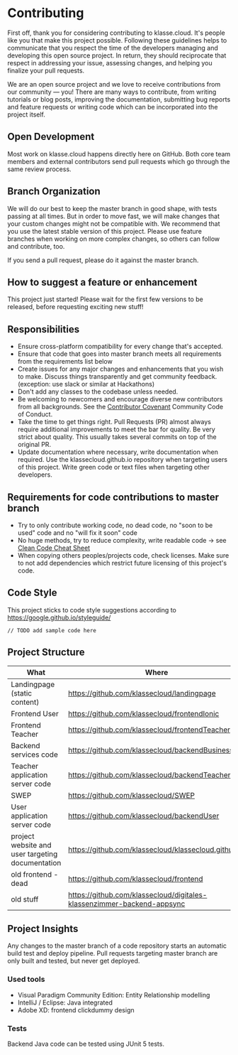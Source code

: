 # Contributing
First off, thank you for considering contributing to klasse.cloud. It's people like you that make this project possible.
Following these guidelines helps to communicate that you respect the time of the developers managing and developing this open source project. In return, they should reciprocate that respect in addressing your issue, assessing changes, and helping you finalize your pull requests.

We are an open source project and we love to receive contributions from our community — you! There are many ways to contribute, from writing tutorials or blog posts, improving the documentation, submitting bug reports and feature requests or writing code which can be incorporated into the project itself.


## Open Development
Most work on klasse.cloud happens directly here on GitHub. Both core team members and external contributors send pull requests which go through the same review process.

## Branch Organization
We will do our best to keep the master branch in good shape, with tests passing at all times. But in order to move fast, we will make changes that your custom changes might not be compatible with. We recommend that you use the latest stable version of this project. Please use feature branches when working on more complex changes, so others can follow and contribute, too.

If you send a pull request, please do it against the master branch.

## How to suggest a feature or enhancement
This project just started! Please wait for the first few versions to be released, before requesting exciting new stuff!

## Responsibilities

- Ensure cross-platform compatibility for every change that's accepted.
- Ensure that code that goes into master branch meets all requirements from the requirements list below
- Create issues for any major changes and enhancements that you wish to make. Discuss things transparently and get community feedback. (exception: use slack or similar at Hackathons)
- Don't add any classes to the codebase unless needed.
- Be welcoming to newcomers and encourage diverse new contributors from all backgrounds. See the [Contributor Covenant](https://www.contributor-covenant.org/) Community Code of Conduct.
- Take the time to get things right. Pull Requests (PR) almost always require additional improvements to meet the bar for quality. Be very strict about quality. This usually takes several commits on top of the original PR.
- Update documentation where necessary, write documentation when required. Use the klassecloud.github.io repository when targeting users of this project. Write green code or text files when targeting other developers.

## Requirements for code contributions to master branch
- Try to only contribute working code, no dead code, no "soon to be used" code and no "will fix it soon" code
- No huge methods, try to reduce complexity, write readable code -> see [Clean Code Cheat Sheet](https://www.bbv.ch/images/bbv/pdf/downloads/V2_Clean_Code_V3.pdf)
- When copying others peoples/projects code, check licenses. Make sure to not add dependencies which restrict future licensing of this project's code.

## Code Style 
This project sticks to code style suggestions according to https://google.github.io/styleguide/

```
// TODO add sample code here
```

## Project Structure

| What | Where |
|---|---|
| Landingpage (static content) | https://github.com/klassecloud/landingpage |
| Frontend User | https://github.com/klassecloud/frontendIonic |
| Frontend Teacher | https://github.com/klassecloud/frontendTeacher |
| Backend services code | https://github.com/klassecloud/backendBusiness |
| Teacher application server code | https://github.com/klassecloud/backendTeacher |
| SWEP | https://github.com/klassecloud/SWEP |
| User application server code | https://github.com/klassecloud/backendUser |
| project website and user targeting documentation | https://github.com/klassecloud/klassecloud.github.io |
| old frontend - dead | https://github.com/klassecloud/frontend |
| old stuff | https://github.com/klassecloud/digitales-klassenzimmer-backend-appsync |

## Project Insights
Any changes to the master branch of a code repository starts an automatic build test and deploy pipeline. Pull requests targeting master branch are only built and tested, but never get deployed.

### Used tools
- Visual Paradigm Community Edition: Entity Relationship modelling
- IntelliJ / Eclipse: Java integrated 
- Adobe XD: frontend clickdummy design 

### Tests
Backend Java code can be tested using JUnit 5 tests.
